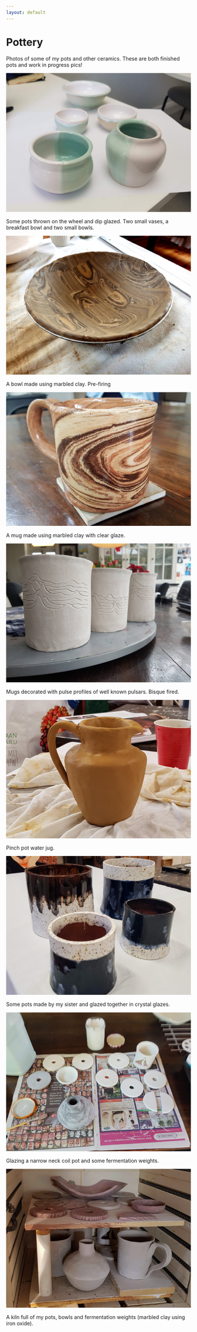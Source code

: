 ```yaml
---
layout: default
---
```


# Pottery

Photos of some of my pots and other ceramics. These are both finished pots and work in progress pics! 

![alt text](./images/makespace_pots.jpg)

Some pots thrown on the wheel and dip glazed. Two small vases, a breakfast bowl and two small bowls.

![alt text](./images/marbled_bowl.jpg)

A bowl made using marbled clay. Pre-firing

![alt text](./images/marbled_mug.jpg)

A mug made using marbled clay with clear glaze.

![alt text](./images/pulsar_motif_mugs.jpg)

Mugs decorated with pulse profiles of well known pulsars. Bisque fired.

![alt text](./images/water_jug.jpg)

Pinch pot water jug.

![alt text](./images/pots_by_mirre.jpg)

Some pots made by my sister and glazed together in crystal glazes.

![alt text](./images/glazing_pot_fermentation_weights.jpg)

Glazing a narrow neck coil pot and some fermentation weights.

![alt text](./images/kiln_with_pots_fermentation_weights.jpg)

A kiln full of my pots, bowls and fermentation weights (marbled clay using iron oxide).
